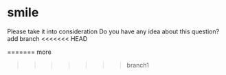 # smile
Please take it into consideration
Do you have any idea about this question?
add branch
<<<<<<< HEAD

=======
more
>>>>>>> branch1
